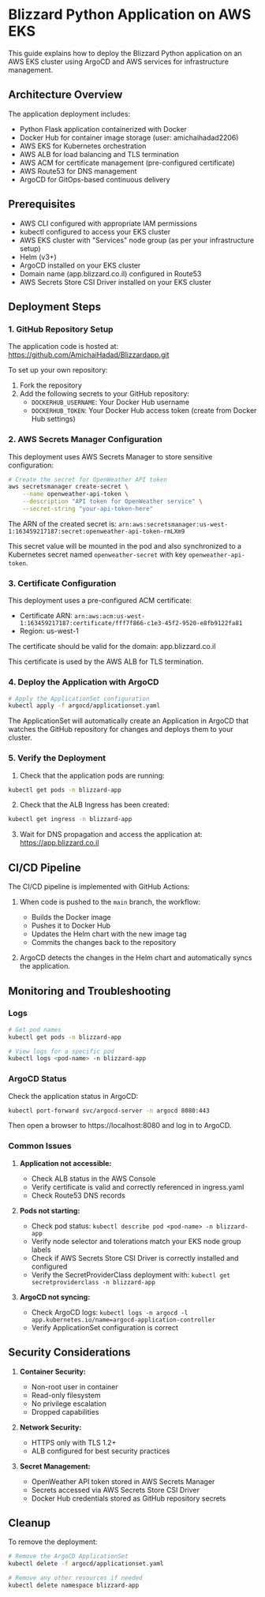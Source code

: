 # Blizzard Python Application on AWS EKS

This guide explains how to deploy the Blizzard Python application on an AWS EKS cluster using ArgoCD and AWS services for infrastructure management.

## Architecture Overview

The application deployment includes:

- Python Flask application containerized with Docker
- Docker Hub for container image storage (user: amichaihadad2206)
- AWS EKS for Kubernetes orchestration
- AWS ALB for load balancing and TLS termination
- AWS ACM for certificate management (pre-configured certificate)
- AWS Route53 for DNS management
- ArgoCD for GitOps-based continuous delivery

## Prerequisites

- AWS CLI configured with appropriate IAM permissions
- kubectl configured to access your EKS cluster
- AWS EKS cluster with "Services" node group (as per your infrastructure setup)
- Helm (v3+)
- ArgoCD installed on your EKS cluster
- Domain name (app.blizzard.co.il) configured in Route53
- AWS Secrets Store CSI Driver installed on your EKS cluster

## Deployment Steps

### 1. GitHub Repository Setup

The application code is hosted at: https://github.com/AmichaiHadad/Blizzardapp.git

To set up your own repository:
1. Fork the repository
2. Add the following secrets to your GitHub repository:
   - `DOCKERHUB_USERNAME`: Your Docker Hub username
   - `DOCKERHUB_TOKEN`: Your Docker Hub access token (create from Docker Hub settings)

### 2. AWS Secrets Manager Configuration

This deployment uses AWS Secrets Manager to store sensitive configuration:

```bash
# Create the secret for OpenWeather API token
aws secretsmanager create-secret \
    --name openweather-api-token \
    --description "API token for OpenWeather service" \
    --secret-string "your-api-token-here"
```

The ARN of the created secret is:
`arn:aws:secretsmanager:us-west-1:163459217187:secret:openweather-api-token-rmLXm9`

This secret value will be mounted in the pod and also synchronized to a Kubernetes secret named `openweather-secret` with key `openweather-api-token`.

### 3. Certificate Configuration

This deployment uses a pre-configured ACM certificate:
- Certificate ARN: `arn:aws:acm:us-west-1:163459217187:certificate/fff7f866-c1e3-45f2-9520-e8fb9122fa81`
- Region: us-west-1

The certificate should be valid for the domain: app.blizzard.co.il

This certificate is used by the AWS ALB for TLS termination.

### 4. Deploy the Application with ArgoCD

```bash
# Apply the ApplicationSet configuration
kubectl apply -f argocd/applicationset.yaml
```

The ApplicationSet will automatically create an Application in ArgoCD that watches the GitHub repository for changes and deploys them to your cluster.

### 5. Verify the Deployment

1. Check that the application pods are running:

```bash
kubectl get pods -n blizzard-app
```

2. Check that the ALB Ingress has been created:

```bash
kubectl get ingress -n blizzard-app
```

3. Wait for DNS propagation and access the application at: https://app.blizzard.co.il

## CI/CD Pipeline

The CI/CD pipeline is implemented with GitHub Actions:

1. When code is pushed to the `main` branch, the workflow:
   - Builds the Docker image
   - Pushes it to Docker Hub
   - Updates the Helm chart with the new image tag
   - Commits the changes back to the repository

2. ArgoCD detects the changes in the Helm chart and automatically syncs the application.

## Monitoring and Troubleshooting

### Logs

```bash
# Get pod names
kubectl get pods -n blizzard-app

# View logs for a specific pod
kubectl logs <pod-name> -n blizzard-app
```

### ArgoCD Status

Check the application status in ArgoCD:

```bash
kubectl port-forward svc/argocd-server -n argocd 8080:443
```

Then open a browser to https://localhost:8080 and log in to ArgoCD.

### Common Issues

1. **Application not accessible:**
   - Check ALB status in the AWS Console
   - Verify certificate is valid and correctly referenced in ingress.yaml
   - Check Route53 DNS records

2. **Pods not starting:**
   - Check pod status: `kubectl describe pod <pod-name> -n blizzard-app`
   - Verify node selector and tolerations match your EKS node group labels
   - Check if AWS Secrets Store CSI Driver is correctly installed and configured
   - Verify the SecretProviderClass deployment with: `kubectl get secretproviderclass -n blizzard-app`

3. **ArgoCD not syncing:**
   - Check ArgoCD logs: `kubectl logs -n argocd -l app.kubernetes.io/name=argocd-application-controller`
   - Verify ApplicationSet configuration is correct

## Security Considerations

1. **Container Security:**
   - Non-root user in container
   - Read-only filesystem
   - No privilege escalation
   - Dropped capabilities

2. **Network Security:**
   - HTTPS only with TLS 1.2+
   - ALB configured for best security practices

3. **Secret Management:**
   - OpenWeather API token stored in AWS Secrets Manager
   - Secrets accessed via AWS Secrets Store CSI Driver
   - Docker Hub credentials stored as GitHub repository secrets

## Cleanup

To remove the deployment:

```bash
# Remove the ArgoCD ApplicationSet
kubectl delete -f argocd/applicationset.yaml

# Remove any other resources if needed
kubectl delete namespace blizzard-app
``` 